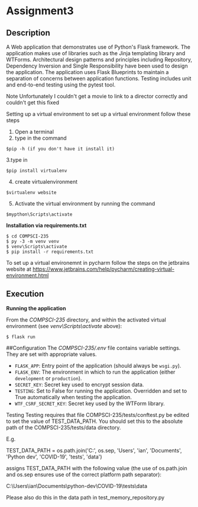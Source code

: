 # Assignment3

## Description

A Web application that demonstrates use of Python's Flask framework. The application makes use of libraries such as the Jinja templating library and WTForms. Architectural design patterns and principles including Repository, Dependency Inversion and Single Responsibility have been used to design the application. The application uses Flask Blueprints to maintain a separation of concerns between application functions. Testing includes unit and end-to-end testing using the pytest tool.

Note
Unfortunately I couldn't get a movie to link to a director
correctly and couldn't get this fixed 

Setting up a virtual environment
to set up a virtual environment follow these steps
1. Open a terminal
2. type in the command
```shell
$pip -h (if you don't have it install it)
```
3.type in 
```shell
$pip install virtualenv 
```
4. create virtualenvironment
```shell
$virtualenv website
```
5. Activate the virtual environment by running the command
```shell
$mypthon\Scripts\activate
```
**Installation via requirements.txt**

```shell
$ cd COMPSCI-235
$ py -3 -m venv venv
$ venv\Scripts\activate
$ pip install -r requirements.txt
```
To set up a virtual environemnt in pycharm follow the steps on the jetbrains website at https://www.jetbrains.com/help/pycharm/creating-virtual-environment.html


## Execution

**Running the application**

From the *COMPSCI-235* directory, and within the activated virtual environment (see *venv\Scripts\activate* above):

````shell
$ flask run
```` 

##Configuration
The *COMPSCI-235/.env* file contains variable settings. They are set with appropriate values.

* `FLASK_APP`: Entry point of the application (should always be `wsgi.py`).
* `FLASK_ENV`: The environment in which to run the application (either `development` or `production`).
* `SECRET_KEY`: Secret key used to encrypt session data.
* `TESTING`: Set to False for running the application. Overridden and set to True automatically when testing the application.
* `WTF_CSRF_SECRET_KEY`: Secret key used by the WTForm library.

Testing
Testing requires that file COMPSCI-235/tests/conftest.py be edited to set the value of TEST_DATA_PATH. You should set this to the absolute path of the COMPSCI-235/tests/data directory.

E.g.

TEST_DATA_PATH = os.path.join('C:', os.sep, 'Users', 'ian', 'Documents', 'Python dev', 'COVID-19', 'tests', 'data')

assigns TEST_DATA_PATH with the following value (the use of os.path.join and os.sep ensures use of the correct platform path separator):

C:\Users\ian\Documents\python-dev\COVID-19\tests\data

Please also do this in the data path in test_memory_repository.py